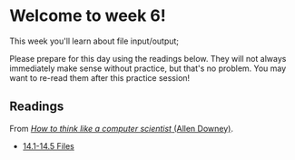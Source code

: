 # Welcome to week 6!

This week you'll learn about file input/output;

Please prepare for this day using the readings below. They will not always
immediately make sense without practice, but that's no problem. You may want
to re-read them after this practice session!

## Readings

From [*How to think like a computer scientist* (Allen Downey)](http://www.greenteapress.com/thinkpython/html/index.html).

* [14.1-14.5 Files](http://www.greenteapress.com/thinkpython/html/thinkpython015.html)

